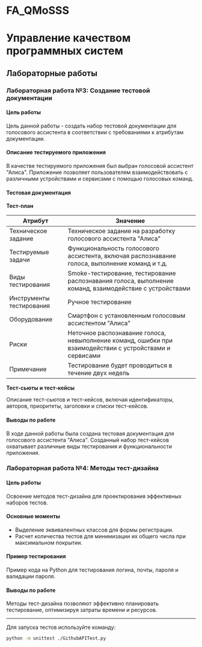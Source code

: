 # FA_QMoSSS
 
# Управление качеством программных систем

## Лабораторные работы

### Лабораторная работа №3: Создание тестовой документации

#### Цель работы

Цель данной работы - создать набор тестовой документации для голосового ассистента в соответствии с требованиями к атрибутам документации.

#### Описание тестируемого приложения

В качестве тестируемого приложения был выбран голосовой ассистент "Алиса". Приложение позволяет пользователям взаимодействовать с различными устройствами и сервисами с помощью голосовых команд.

#### Тестовая документация

**Тест-план**

| Атрибут                | Значение                                                                                                  |
|------------------------|-----------------------------------------------------------------------------------------------------------|
| Техническое задание    | Техническое задание на разработку голосового ассистента "Алиса"                                           |
| Тестируемые задачи     | Функциональность голосового ассистента, включая распознавание голоса, выполнение команд и т.д.           |
| Виды тестирования      | Smoke-тестирование, тестирование распознавания голоса, выполнение команд, взаимодействие с устройствами  |
| Инструменты тестирования | Ручное тестирование                                                                                      |
| Оборудование           | Смартфон с установленным голосовым ассистентом "Алиса"                                                    |
| Риски                  | Неточное распознавание голоса, невыполнение команд, ошибки при взаимодействии с устройствами и сервисами |
| Примечание             | Тестирование будет проводиться в течение двух недель                                                      |

**Тест-сьюты и тест-кейсы**

Описание тест-сьютов и тест-кейсов, включая идентификаторы, авторов, приоритеты, заголовки и списки тест-кейсов.

#### Выводы по работе

В ходе данной работы была создана тестовая документация для голосового ассистента "Алиса". Созданный набор тест-кейсов охватывает различные виды тестирования и функциональности приложения.

### Лабораторная работа №4: Методы тест-дизайна

#### Цель работы

Освоение методов тест-дизайна для проектирования эффективных наборов тестов.

#### Основные моменты

- Выделение эквивалентных классов для формы регистрации.
- Расчет количества тестов для минимизации их общего числа при максимальном покрытии.

#### Пример тестирования

Пример кода на Python для тестирования логина, почты, пароля и валидации пароля.

#### Выводы по работе

Методы тест-дизайна позволяют эффективно планировать тестирование, оптимизируя затраты времени и ресурсов.

---

Для запуска тестов используйте команду:

```bash
python -m unittest ./GithubAPITest.py
